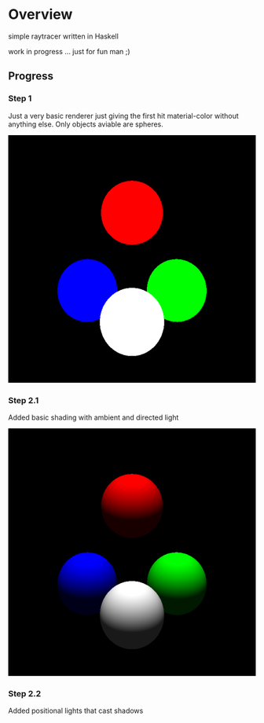 # Overview

simple raytracer written in Haskell

work in progress ... just for fun man ;)

## Progress

### Step 1
Just a very basic renderer just giving the first hit material-color without anything else.
Only objects aviable are spheres.

![version1](./progressImages/version1.png)

### Step 2.1
Added basic shading with ambient and directed light

![version2](./progressImages/version2.png)

### Step 2.2
Added positional lights that cast shadows
